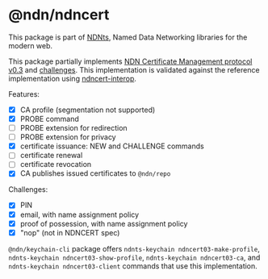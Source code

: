 # @ndn/ndncert

This package is part of [NDNts](https://yoursunny.com/p/NDNts/), Named Data Networking libraries for the modern web.

This package partially implements [NDN Certificate Management protocol v0.3](https://github.com/named-data/ndncert/wiki/NDNCERT-Protocol-0.3/69d841e20515a5f7e8e5452e8366225e55bf2f86) and [challenges](https://github.com/named-data/ndncert/wiki/NDNCERT-Protocol-0.3-Challenges/46700d99c67dc94d13d26f838e4594f1f66d7c76).
This implementation is validated against the reference implementation using [ndncert-interop](../../integ/ndncert-interop/).

Features:

* [X] CA profile (segmentation not supported)
* [X] PROBE command
* [ ] PROBE extension for redirection
* [ ] PROBE extension for privacy
* [X] certificate issuance: NEW and CHALLENGE commands
* [ ] certificate renewal
* [ ] certificate revocation
* [X] CA publishes issued certificates to `@ndn/repo`

Challenges:

* [X] PIN
* [X] email, with name assignment policy
* [X] proof of possession, with name assignment policy
* [X] "nop" (not in NDNCERT spec)

`@ndn/keychain-cli` package offers `ndnts-keychain ndncert03-make-profile`, `ndnts-keychain ndncert03-show-profile`, `ndnts-keychain ndncert03-ca`, and `ndnts-keychain ndncert03-client` commands that use this implementation.
